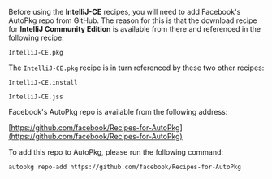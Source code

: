 Before using the **IntelliJ-CE** recipes, you will need to add Facebook's AutoPkg repo from GitHub. The reason for this is that the download recipe for **IntelliJ Community Edition** is available from there and referenced in the following recipe:

`IntelliJ-CE.pkg`

The `IntelliJ-CE.pkg` recipe is in turn referenced by these two other recipes:


`IntelliJ-CE.install`

`IntelliJ-CE.jss`


Facebook's AutoPkg repo is available from the following address:

[https://github.com/facebook/Recipes-for-AutoPkg](https://github.com/facebook/Recipes-for-AutoPkg)

To add this repo to AutoPkg, please run the following command:

`autopkg repo-add https://github.com/facebook/Recipes-for-AutoPkg`

